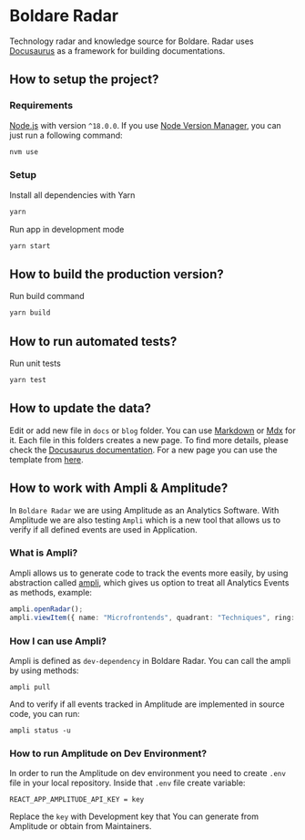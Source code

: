 # Boldare Radar

Technology radar and knowledge source for Boldare. Radar uses [Docusaurus](https://docusaurus.io/) as a framework for building documentations.

## How to setup the project?

### Requirements

[Node.js](https://nodejs.org/en/) with version `^18.0.0`. If you use [Node Version Manager](https://github.com/nvm-sh/nvm), you can just run a following command:

```bash
nvm use
```

### Setup

Install all dependencies with Yarn

```bash
yarn
```

Run app in development mode

```bash
yarn start
```

## How to build the production version?

Run build command

```bash
yarn build
```

## How to run automated tests?

Run unit tests

```bash
yarn test
```

## How to update the data?

Edit or add new file in `docs` or `blog` folder. You can use [Markdown](https://www.markdownguide.org/) or [Mdx](https://mdxjs.com/) for it. Each file in this folders creates a new page. To find more details, please check the [Docusaurus documentation](https://docusaurus.io/docs). For a new page you can use the template from [here](./data/template.md).



## How to work with Ampli & Amplitude?

In `Boldare Radar` we are using Amplitude as an Analytics Software.
With Amplitude we are also testing `Ampli` which is a new tool that allows us to verify if all defined events are used in Application.

### What is Ampli?

Ampli allows us to generate code to track the events more easily, by using abstraction called [ampli](src/ampli/index.ts), which gives us option to treat all Analytics Events as methods, example:
```ts
ampli.openRadar();
ampli.viewItem({ name: "Microfrontends", quadrant: "Techniques", ring: "Scaling" });
```

### How I can use Ampli?

Ampli is defined as `dev-dependency` in Boldare Radar. You can call the ampli by using methods:
```
ampli pull
```

And to verify if all events tracked in Amplitude are implemented in source code, you can run:
```
ampli status -u
```

### How to run Amplitude on Dev Environment?

In order to run the Amplitude on dev environment you need to create `.env` file in your local repository.
Inside that `.env` file create variable:
```env
REACT_APP_AMPLITUDE_API_KEY = key
```

Replace the `key` with Development key that You can generate from Amplitude or obtain from Maintainers.
